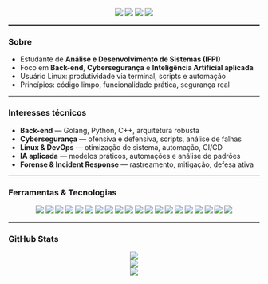<p align="center">
  <img src="https://readme-typing-svg.herokuapp.com/?color=6f8f5f&size=30&center=true&vCenter=true&width=1000&lines=HEY+DEV... />
</p>

<p align="center">
  <img src="https://img.shields.io/badge/Linux%20User-1d232e?style=flat-square&logo=linux&logoColor=6f8f5f"/>
  <img src="https://img.shields.io/badge/Full%20Stack%20em%20andamento-1d232e?style=flat-square&logo=javascript&logoColor=6f8f5f"/>
  <img src="https://img.shields.io/badge/Cyberseguran%C3%A7a-1d232e?style=flat-square&logo=hackthebox&logoColor=6f8f5f"/>
</p>

<hr style="border: none; border-top: 1px solid #333;" />

### Sobre

- Estudante de **Análise e Desenvolvimento de Sistemas (IFPI)**  
- Foco em **Back-end**, **Cybersegurança** e **Inteligência Artificial aplicada**  
- Usuário Linux: produtividade via terminal, scripts e automação  
- Princípios: código limpo, funcionalidade prática, segurança real  

---

### Interesses técnicos

- **Back-end** — Golang, Python, C++, arquitetura robusta  
- **Cybersegurança** — ofensiva e defensiva, scripts, análise de falhas  
- **Linux & DevOps** — otimização de sistema, automação, CI/CD  
- **IA aplicada** — modelos práticos, automações e análise de padrões  
- **Forense & Incident Response** — rastreamento, mitigação, defesa ativa  

---

### Ferramentas & Tecnologias

<p align="center">
  <!-- Linguagens -->
  <img src="https://img.shields.io/badge/Golang-1d232e?style=for-the-badge&logo=go&logoColor=6f8f5f" />
  <img src="https://img.shields.io/badge/Python-1d232e?style=for-the-badge&logo=python&logoColor=6f8f5f" />
  <img src="https://img.shields.io/badge/C++-1d232e?style=for-the-badge&logo=c%2B%2B&logoColor=6f8f5f" />
  <img src="https://img.shields.io/badge/JavaScript-1d232e?style=for-the-badge&logo=javascript&logoColor=6f8f5f" />
  <img src="https://img.shields.io/badge/TypeScript-1d232e?style=for-the-badge&logo=typescript&logoColor=6f8f5f" />
  
  <!-- Frameworks -->
  <img src="https://img.shields.io/badge/React-1d232e?style=for-the-badge&logo=react&logoColor=6f8f5f" />
  
  <!-- IA -->
  <img src="https://img.shields.io/badge/TensorFlow-1d232e?style=for-the-badge&logo=tensorflow&logoColor=6f8f5f" />
  <img src="https://img.shields.io/badge/Gemini-1d232e?style=for-the-badge&logo=google&logoColor=6f8f5f" />
  
  <!-- Sistemas -->
  <img src="https://img.shields.io/badge/Linux-1d232e?style=for-the-badge&logo=linux&logoColor=6f8f5f" />
  <img src="https://img.shields.io/badge/Arch-1d232e?style=for-the-badge&logo=archlinux&logoColor=6f8f5f" />
  <img src="https://img.shields.io/badge/Kali-1d232e?style=for-the-badge&logo=kalilinux&logoColor=6f8f5f" />
  <img src="https://img.shields.io/badge/Fedora-1d232e?style=for-the-badge&logo=fedora&logoColor=6f8f5f" />
  <img src="https://img.shields.io/badge/Manjaro-1d232e?style=for-the-badge&logo=manjaro&logoColor=6f8f5f" />
  <img src="https://img.shields.io/badge/Hyprland-1d232e?style=for-the-badge&logo=neovim&logoColor=6f8f5f" />
  
  <!-- DevOps -->
  <img src="https://img.shields.io/badge/Docker-1d232e?style=for-the-badge&logo=docker&logoColor=6f8f5f" />
  <img src="https://img.shields.io/badge/Bash-1d232e?style=for-the-badge&logo=gnubash&logoColor=6f8f5f" />
  <img src="https://img.shields.io/badge/GitHub-1d232e?style=for-the-badge&logo=github&logoColor=6f8f5f" />
  <img src="https://img.shields.io/badge/VSCode-1d232e?style=for-the-badge&logo=visualstudiocode&logoColor=6f8f5f" />
  <img src="https://img.shields.io/badge/Neovim-1d232e?style=for-the-badge&logo=neovim&logoColor=6f8f5f" />
  <img src="https://img.shields.io/badge/Notion-1d232e?style=for-the-badge&logo=notion&logoColor=6f8f5f" />
</p>

---

### GitHub Stats

<div align="center">
  <img src="http://github-profile-summary-cards.vercel.app/api/cards/profile-details?username=sh1ftx&theme=github_dark&color=6f8f5f" />
  <br/>
  <img src="https://github-readme-stats.vercel.app/api?username=sh1ftx&show_icons=true&theme=tokyonight&title_color=6f8f5f&text_color=6f8f5f&icon_color=6f8f5f&bg_color=00000000" />
  <br/>
  <img src="https://github-readme-stats.vercel.app/api/top-langs/?username=sh1ftx&layout=compact&theme=tokyonight&title_color=6f8f5f&text_color=6f8f5f&icon_color=6f8f5f&bg_color=00000000" />
</div>
